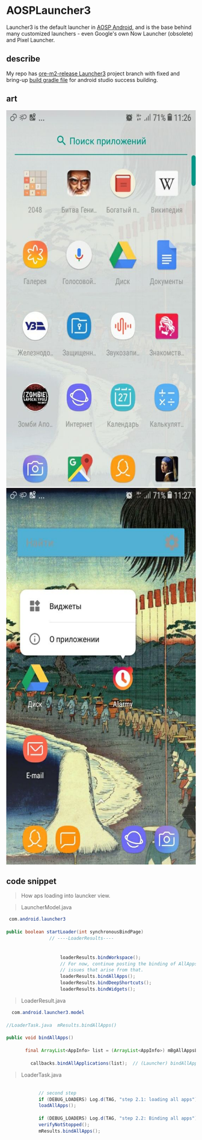 # AOSPLauncher3

Launcher3 is the default launcher in [AOSP Android](https://android.googlesource.com/platform/packages/apps/Launcher3/), 
and is the base behind many customized launchers - even Google's own Now Launcher (obsolete) and Pixel Launcher. 

## describe 
My repo has [ore-m2-release ](https://android.googlesource.com/platform/packages/apps/Launcher3/+/oreo-m2-release) [Launcher3](https://android.googlesource.com/platform/packages/apps/Launcher3/) project branch 
with fixed and bring-up [build gradle file](https://github.com/SergeyBurlaka/AOSPLauncher3/blob/oreo-m2-release/build.gradle)  for android studio success building.

## art

<div class="center-block">
  
  <img src="https://github.com/SergeyBurlaka/AOSPLauncher3/blob/oreo-m2-release/art/photo5377854175276280538.jpg" height="1000" alt="Screenshot">
  
<img src="https://github.com/SergeyBurlaka/AOSPLauncher3/blob/oreo-m2-release/art/photo5377854175276280539.jpg" height="1000" alt="Screenshot"/>


## code snippet 
> How aps loading into launcker view.

> LauncherModel.java

```java
 com.android.launcher3
 
public boolean startLoader(int synchronousBindPage)
                // ----LoaderResults----
                                         
                    
                    loaderResults.bindWorkspace();
                    // For now, continue posting the binding of AllApps as there are other
                    // issues that arise from that.
                    loaderResults.bindAllApps();
                    loaderResults.bindDeepShortcuts();
                    loaderResults.bindWidgets();


```

> LoaderResult.java

```java
  com.android.launcher3.model

//LoaderTask.java  mResults.bindAllApps()

public void bindAllApps()

       final ArrayList<AppInfo> list = (ArrayList<AppInfo>) mBgAllAppsList.data.clone();
       
         callbacks.bindAllApplications(list);  // (Launcher) bindAllApplications

```

>LoaderTask.java

```java

            // second step
            if (DEBUG_LOADERS) Log.d(TAG, "step 2.1: loading all apps");
            loadAllApps();

            if (DEBUG_LOADERS) Log.d(TAG, "step 2.2: Binding all apps");
            verifyNotStopped();
            mResults.bindAllApps();
```
